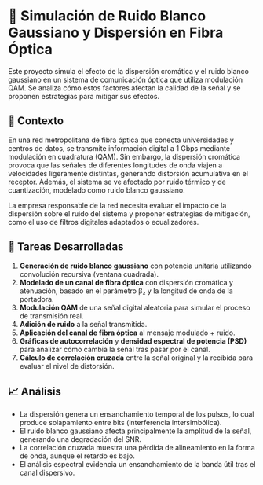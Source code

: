 # 📡 Simulación de Ruido Blanco Gaussiano y Dispersión en Fibra Óptica

Este proyecto simula el efecto de la dispersión cromática y el ruido blanco gaussiano en un sistema de comunicación óptica que utiliza modulación QAM. Se analiza cómo estos factores afectan la calidad de la señal y se proponen estrategias para mitigar sus efectos.

## 🧠 Contexto

En una red metropolitana de fibra óptica que conecta universidades y centros de datos, se transmite información digital a 1 Gbps mediante modulación en cuadratura (QAM). Sin embargo, la dispersión cromática provoca que las señales de diferentes longitudes de onda viajen a velocidades ligeramente distintas, generando distorsión acumulativa en el receptor. Además, el sistema se ve afectado por ruido térmico y de cuantización, modelado como ruido blanco gaussiano.

La empresa responsable de la red necesita evaluar el impacto de la dispersión sobre el ruido del sistema y proponer estrategias de mitigación, como el uso de filtros digitales adaptados o ecualizadores.

## 🎯 Tareas Desarrolladas

1. **Generación de ruido blanco gaussiano** con potencia unitaria utilizando convolución recursiva (ventana cuadrada).
2. **Modelado de un canal de fibra óptica** con dispersión cromática y atenuación, basado en el parámetro β₂ y la longitud de onda de la portadora.
3. **Modulación QAM** de una señal digital aleatoria para simular el proceso de transmisión real.
4. **Adición de ruido** a la señal transmitida.
5. **Aplicación del canal de fibra óptica** al mensaje modulado + ruido.
6. **Gráficas de autocorrelación** y **densidad espectral de potencia (PSD)** para analizar cómo cambia la señal tras pasar por el canal.
7. **Cálculo de correlación cruzada** entre la señal original y la recibida para evaluar el nivel de distorsión.

## 📈 Análisis

- La dispersión genera un ensanchamiento temporal de los pulsos, lo cual produce solapamiento entre bits (interferencia intersimbólica).
- El ruido blanco gaussiano afecta principalmente la amplitud de la señal, generando una degradación del SNR.
- La correlación cruzada muestra una pérdida de alineamiento en la forma de onda, aunque el retardo es bajo.
- El análisis espectral evidencia un ensanchamiento de la banda útil tras el canal dispersivo.